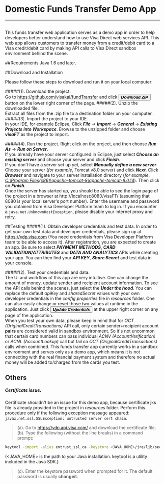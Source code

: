 # Domestic Funds Transfer Demo App  

***
<br/>
This funds transfer web application serves as a demo app in order to help developers better understand how to use Visa Direct web services API. This web app allows customers to transfer money from a credit/debit card to a Visa credit/debit card by making API calls to Visa Direct sandbox environment behind the scene.


##Requirements
Java 1.6 and later.


##Download and Installation

Please follow these steps to download and run it on your local computer:

#####(1). Download the project.   
Go to https://github.com/visakai/fundTransfer and click <button>**_Download ZIP_**</button> button on the lower right corner of the page.
#####(2). Unzip the downloaded file.  
Extract all files from the .zip file to a destination folder on your computer.
#####(3). Import the project to your IDE.  
In your IDE, for example Eclipse, Click **_File_** -> **_Import_** -> **_General_** -> **_Existing Projects into Workspace_**. Browse to the unzipped folder and choose **_visaFT_** as the project to import.

#####(4). Run the project.
Right click on the project, and then choose **_Run As_** -> **_Run on Server_**.   
If you already have your server configured in Eclipse, just select 
**_Choose an existing server_** and choose your server and click **_Finish_**.  
If you don't have a server set up yet, select **_Manually define a new server_**. Choose your server (_for example_, Tomcat v8.0 server) and click **_Next_**. Click **_Browser_** and navigate to your server installation directory (_for example_, <u>_C:\Program Files(x86)\apache-tomcat-8\apache-tomcat-8.0.14_</u>). Then click on <i>**Finish**</i>.  
Once the server has started up, you should be able to see the login page of the project in a browser at <a>http://localhost:8080/visaFT/</a> (assuming that 8080 is your local server's port number). Enter the username and password you obtained from Visa Developer Platform team to log in.
If you encounter a `java.net.UnknownHostException`, please disable your internet proxy and retry.


##Testing
#####(1). Obtain developer credentials and test data.
In order to get your own test data and developer credentials, please sign up at https://vdp.visa.com (You need credentials from Visa Developer Platform team to be able to access it). After registration, you are expected to create an app. Be sure to select **_PAYMENT METHODS_**, **_CARD VALIDATION/ATTRIBUTES_** and **_DATA AND ANALYTICS_** APIs while creating your app. You can then find your _**API KEY**_, **_Share Secret_** and test data in your console.

#####(2). Test your credentials and data.   
The UI and workflow of this app are very intuitive. One can change the amount of money, update sender and recipient account information. To see the API calls behind the scenes, just select the **_Under the hood_**. You can replace the default *apiKey* and *sharedSecret* values with your own developer credentials in the *config.properties* file in *resources* folder. One can also easily change or reset those two values at runtime in the application. Just click <button>**_Update Credentials_**</button> at the upper right corner on any page of the application.   
When you test your own data, please keep in mind that for *OCT (OriginalCreditTransactions)* API call, only certain sender+recipient account **pairs** are considered valid in sandbox environment. So it's not uncommon that certain card numbers can pass individual *ACNV (AccountVerification)* or *ACNL (AccountLookup)* call but fail on *OCT (OriginalCreditTransactions)* calls when combined.  This funds transfer app currently works in a sandbox environment and serves only as a demo app, which means it is not connecting with the real financial payment system and therefore no actual money will be added to/charged from the cards you test.


## Others
#####  Certificate issue.  

Certificate shouldn't be an issue for this demo app, because certificate jks file is already provided in the project in *resources* folder. Perform this procedure only if the following exception message appeared: `javax.net.ssl.SSLException: untrusted server cert chain`.  
> (a). Go to https://vdp.api.visa.com/ and download the certificate file.  
 (b). Type the following (without the line breaks) in a command prompt:
 ```sh
keytool -import -alias entrust_ssl_ca -keystore <JAVA_HOME>/jre/lib/security/cacerts -file entrust_ssl_ca.cer
```
(&lt;JAVA_HOME&gt; is the path to your Java installation. keytool is a utility included in the Java SDK.)  
> (c). Enter the keystore password when prompted for it. The default password is usually **changeit**.
